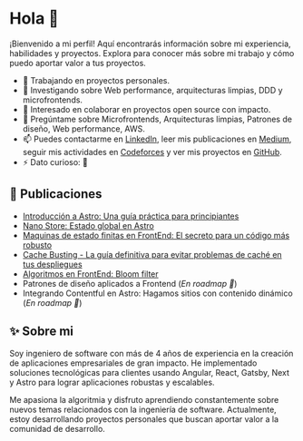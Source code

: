 # Hola 👋

¡Bienvenido a mi perfil! Aquí encontrarás información sobre mi experiencia, habilidades y proyectos. Explora para conocer más sobre mi trabajo y cómo puedo aportar valor a tus proyectos.

- 🔭 Trabajando en proyectos personales.
- 🌱 Investigando sobre Web performance, arquitecturas limpias, DDD y microfrontends.
- 👯 Interesado en colaborar en proyectos open source con impacto.
- 💬 Pregúntame sobre  Microfrontends, Arquitecturas limpias, Patrones de diseño, Web performance, AWS.
- 📫 Puedes contactarme en [LinkedIn](https://www.linkedin.com/in/jhon-jairo-hernandez/), leer mis publicaciones en [Medium](https://medium.com/@jhon.jairo.hernandez), seguir mis actividades en [Codeforces](https://codeforces.com/profile/Jhon_z09) y ver mis proyectos en [GitHub](https://github.com/Jhon-H).
- ⚡ Dato curioso: 🤔

## 📕 Publicaciones

- [Introducción a Astro: Una guía práctica para principiantes](https://medium.com/somos-pragma/introducci%C3%B3n-a-astro-una-gu%C3%ADa-pr%C3%A1ctica-para-principiantes-9323a4fa428d)
- [Nano Store: Estado global en Astro](https://medium.com/somos-pragma/nano-store-estado-global-en-astro-734725fe1773)
- [Maquinas de estado finitas en FrontEnd: El secreto para un código más robusto]()
- [Cache Busting - La guía definitiva para evitar problemas de caché en tus despliegues]()
- [Algoritmos en FrontEnd: Bloom filter]()
- Patrones de diseño aplicados a Frontend (_En roadmap 🚀_)
- Integrando Contentful en Astro: Hagamos sitios con contenido dinámico (_En roadmap 🚀_)

## ✨ Sobre mi

Soy ingeniero de software con más de 4 años de experiencia en la creación de aplicaciones empresariales de gran impacto. He implementado soluciones tecnológicas para clientes usando Angular, React, Gatsby, Next y Astro para lograr aplicaciones robustas y escalables.

Me apasiona la algoritmia y disfruto aprendiendo constantemente sobre nuevos temas relacionados con la ingeniería de software. Actualmente, estoy desarrollando proyectos personales que buscan aportar valor a la comunidad de desarrollo.
